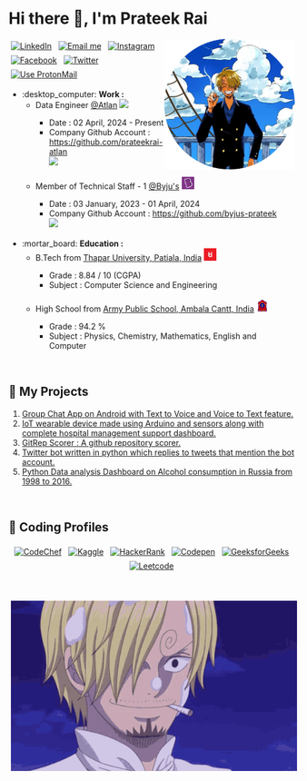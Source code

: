 # Hi there 👋, I'm Prateek Rai

<img align='right' src="Images/sanji_pfp_round.png" width="230">

<!-- [![Github](https://img.shields.io/github/followers/prateek11rai?label=Follow&style=social)](https://github.com/prateek11rai) &nbsp; ![views](https://komarev.com/ghpvc/?username=prateek11rai&color=blueviolet) -->

<p align="left">
 <a href="https://www.linkedin.com/in/prateek-rai-48597b1ab/" target="_blank"><img src="https://img.shields.io/badge/Linkedin-%230077B5.svg?logo=linkedin&logoColor=white" alt="LinkedIn" height="30" style="vertical-align:top; margin:4px"></a>
 <a href="mailto:prateek11rai@gmail.com" target="_blank"> <img src="https://img.shields.io/badge/Gmail-D14836?logo=gmail&logoColor=white" alt="Email me" height="30" style="vertical-align:top; margin:4px"></a>
 <a href="https://www.instagram.com/prateek11rai/" target="_blank"> <img src="https://img.shields.io/badge/Instagram-%23E4405F.svg?logo=Instagram&logoColor=white" alt="Instagram" height="30" style="vertical-align:top; margin:4px"></a>
 <a href="https://www.facebook.com/prateek11rai/" target="_blank"> <img src="https://img.shields.io/badge/Facebook-%231877F2.svg?logo=Facebook&logoColor=white" alt="Facebook" height="30" style="vertical-align:top; margin:4px"></a>
 <a href="https://x.com/Prateek11Rai" target="_blank"> <img src="https://img.shields.io/badge/X-%23000000.svg?logo=X&logoColor=white" alt="Twitter" height="30" style="vertical-align:top; margin:4px"></a>
 <a href="mailto:prateek11rai@protonmail.com" target="_blank"> <img src="https://img.shields.io/badge/Proton%20Mail-6D4AFF?logo=protonmail&logoColor=fff" alt="Use ProtonMail" height="30" style="vertical-align:top; margin:4px"></a>
</p>

<p>
    <ul>
        <li>    
            <!-- <img src="https://media.giphy.com/media/WUlplcMpOCEmTGBtBW/giphy.gif" width="30">  -->
            :desktop_computer:
            <b>Work : </b>
            <br/>
            <ul>
                <li>Data Engineer <a href="https://atlan.com/">@Atlan</a> <img src="https://assets.atlan.com/assets/atlan-a-logo-blue-background.png" width="22"></li>
                    <ul>
                        <li>Date : 02 April, 2024 - Present</li>
                        <li>Company Github Account : <a href="https://github.com/prateekrai-atlan">https://github.com/prateekrai-atlan</a></li>
                        <img src="https://github-readme-streak-stats.herokuapp.com/?user=prateekrai-atlan&theme=tokyonight&hide_border=true" width="400">
                    </ul>
                <br/>
                <li>Member of Technical Staff - 1 <a href="https://byjus.com/">@Byju's</a> <img src="./Images/Byjus-icon.png" width="22"></li>
                    <ul>
                        <li>Date : 03 January, 2023 - 01 April, 2024</li>
                        <li>Company Github Account : <a href="https://github.com/byjus-prateek">https://github.com/byjus-prateek</a></li>
                        <img src="https://github-readme-streak-stats.herokuapp.com/?user=byjus-prateek&theme=tokyonight&hide_border=true" width="400">
                    </ul>
            </ul>
        </li>
        <br/>
        <li>
            <!-- <img src="https://media.giphy.com/media/fYSnHlufseco8Fh93Z/giphy.gif" width="30"> -->
            :mortar_board:
            <b>Education : </b>
            <br/>
            <ul>
                <li>B.Tech from <a href="https://www.thapar.edu/">Thapar University, Patiala, India</a> <img src="./Images/thapar-logo.jpg" width="22"></li>
                    <ul>
                        <li>Grade : 8.84 / 10 (CGPA)</li>
                        <li>Subject : Computer Science and Engineering</li>
                    </ul>
                <br/>
                <li>High School from <a href="https://apsambala.edu.in/">Army Public School, Ambala Cantt, India</a> <img src="./Images/Army-Public-School-logo.png" width="22"></li>
                    <ul>
                        <li>Grade : 94.2 %</li>
                        <li>Subject : Physics, Chemistry, Mathematics, English and Computer</li>
                    </ul>
            </ul>
        </li>
    </ul>
</p>

<br />

## :space_invader: My Projects

1. <a href="https://github.com/prateek11rai/Group_Chat_App_Project#readme" target="_blank">Group Chat App on Android with Text to Voice and Voice to Text feature.</a>
2. <a href="https://github.com/prateek11rai/DocAid#reademe" target="_blank">IoT wearable device made using Arduino and sensors along with complete hospital management support dashboard.</a>
3. <a href="https://github.com/prateek11rai/Gitrep_Scorer#readme" target="_blank">GitRep Scorer : A github repository scorer.</a>
4. <a href="https://github.com/prateek11rai/twitter-reply-bot#readme" target="_blank">Twitter bot written in python which replies to tweets that mention the bot account.</a>
5. <a href="https://github.com/prateek11rai/russia-alcohol-dashboard#readme" target="_blank">Python Data analysis Dashboard on Alcohol consumption in Russia from 1998 to 2016.</a>

<br/>

## 🧰 Coding Profiles

<p align="center">
 <a href="https://www.codechef.com/users/prateekrai360" target="_blank"><img src="https://img.shields.io/badge/-CodeChef-5B4638?style=for-the-badge&logo=CodeChef&logoColor=white" alt="CodeChef" height="40" style="vertical-align:top; margin:4px"></a>
 <a href="https://www.kaggle.com/prateek11rai" target="_blank"> <img src="https://img.shields.io/badge/Kaggle-20BEFF?style=for-the-badge&logo=Kaggle&logoColor=white" alt="Kaggle" height="40" style="vertical-align:top; margin:4px"></a>
 <a href="https://www.hackerrank.com/prateekrai360" target="_blank"> <img src="https://img.shields.io/badge/-Hackerrank-2EC866?style=for-the-badge&logo=HackerRank&logoColor=white" alt="HackerRank" height="40" style="vertical-align:top; margin:4px"></a>
 <a href="https://codepen.io/prateek11rai" target="_blank"> <img src="https://img.shields.io/badge/Codepen-000000?style=for-the-badge&logo=codepen&logoColor=white" alt="Codepen" height="40" style="vertical-align:top; margin:4px"></a>
 <a href="https://auth.geeksforgeeks.org/user/prateek11rai/profile" target="_blank"> <img src="https://img.shields.io/badge/GeeksforGeeks-298D46?style=for-the-badge&logo=geeksforgeeks&logoColor=white" alt="GeeksforGeeks" height="40" style="vertical-align:top; margin:4px"></a>
 <a href="https://leetcode.com/prateek11rai/" target="_blank"> <img src="https://img.shields.io/badge/LeetCode-000000?style=for-the-badge&logo=LeetCode&logoColor=#d16c06" alt="Leetcode" height="40" style="vertical-align:top; margin:4px"></a>
</p>

<br />


<p align="center">
 <img src="./Images/sanji.gif" alt="HI" height="300" style="vertical-align:top; margin:4px">
</p>

<!-- ## :mechanical_arm: GitHub Analytics :

![Prateek's GitHub stat](https://github-readme-stats.vercel.app/api?username=prateek11rai&theme=tokyonight&show_icons=true) &nbsp; ![Top Langs](https://github-readme-stats.vercel.app/api/top-langs/?username=prateek11rai&theme=tokyonight&layout=compact) -->
<!---
prateek11rai/prateek11rai is a ✨ special ✨ repository because its `README.md` (this file) appears on your GitHub profile.
You can click the Preview link to take a look at your changes.
--->
